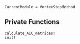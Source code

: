 ```@meta
CurrentModule = VortexStepMethod
```

## Private Functions
```@docs
calculate_AIC_matrices!
init!
```